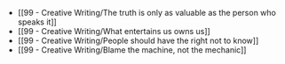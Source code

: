 - [[99 - Creative Writing/The truth is only as valuable as the person who speaks it]]
 - [[99 - Creative Writing/What entertains us owns us]]
 - [[99 - Creative Writing/People should have the right not to know]]
 - [[99 - Creative Writing/Blame the machine, not the mechanic]]
